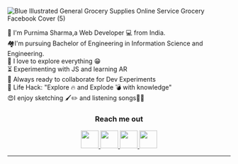 ![Blue Illustrated General Grocery Supplies Online Service Grocery Facebook Cover (5)](https://user-images.githubusercontent.com/57852378/106479333-3b8cf200-64d0-11eb-9d08-db90d2de603a.gif)


<p align="left">
 👋 I'm Purnima Sharma,a Web Developer 💻 from India.<br/>
 🏘I'm pursuing Bachelor of Engineering in Information Science and Engineering.<br/>
🔭 I love to explore everything 😁 <br/>
⏳ Experimenting with JS and learning AR<br/>
🔬 Always ready to collaborate for Dev Experiments<br/>
🎯 Life Hack: "Explore 🔥 and Explode 💣 with knowledge"<br/>
😍I enjoy sketching 🖌✏ and listening songs🎵🎶
<br/>
  <h3 align="center">Reach me out</h3>

<p align="center" ">
                   
<a href="mailto:purnimasharma@gmail.com" target="_blank" title="Mail me ">
  
  <img src="https://user-images.githubusercontent.com/57852378/93742512-d8c74800-fc0b-11ea-9e64-ec554be7cd59.png"  width="40" height="40"/>
  
  </a>

  
   <a href="https://github.com/purnima143" target="_blank" title="Explore Purnima Sharma's code on github">
  
  <img src="https://user-images.githubusercontent.com/57852378/93742503-d664ee00-fc0b-11ea-8f75-db2448ff01f1.png"  width="40" height="40"/>
</a>
  <a href="https://purnima143.github.io/Purnima/" target="_blank" >

  <img src="https://user-images.githubusercontent.com/57852378/93742509-d7961b00-fc0b-11ea-958f-ed7497f3b785.png"  width="40" height="40"/>
  </a>


  <a href="https://www.linkedin.com/in/purnima-sharma-212106158/" target="_blank" title="View Purnima Sharma's profile on linkedin">
  <img src="https://user-images.githubusercontent.com/57852378/93742508-d7961b00-fc0b-11ea-9ed8-7ad7b25b71d8.png"  width="40" height="40"/>
  </a>
  

</p>

---


